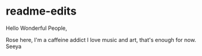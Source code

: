 # readme-edits 

Hello Wonderful People,

Rose here, 
I'm a caffeine addict
I love music and art, that's enough for now.
Seeya
